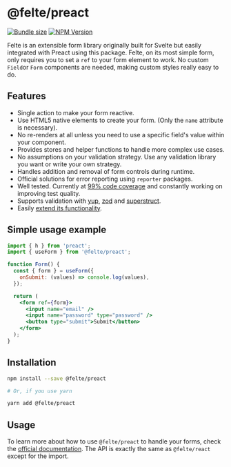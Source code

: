 # @felte/preact

[![Bundle size](https://img.shields.io/bundlephobia/min/@felte/preact)](https://bundlephobia.com/result?p=@felte/preact)
[![NPM Version](https://img.shields.io/npm/v/@felte/preact)](https://www.npmjs.com/package/@felte/preact)

Felte is an extensible form library originally built for Svelte but easily integrated with Preact using this package. Felte, on its most simple form, only requires you to set a `ref` to your form element to work. No custom `Field`or `Form` components are needed, making custom styles really easy to do.

## Features

- Single action to make your form reactive.
- Use HTML5 native elements to create your form. (Only the `name` attribute is necessary).
- No re-renders at all unless you need to use a specific field's value within your component.
- Provides stores and helper functions to handle more complex use cases.
- No assumptions on your validation strategy. Use any validation library you want or write your own strategy.
- Handles addition and removal of form controls during runtime.
- Official solutions for error reporting using `reporter` packages.
- Well tested. Currently at [99% code coverage](https://app.codecov.io/gh/pablo-abc/felte) and constantly working on improving test quality.
- Supports validation with [yup](./packages/validator-yup/README.md), [zod](./packages/validator-zod/README.md) and [superstruct](./packages/validator-superstruct/README.md).
- Easily [extend its functionality](https://felte.dev/docs/react/extending-felte).

## Simple usage example

```jsx
import { h } from 'preact';
import { useForm } from '@felte/preact';

function Form() {
  const { form } = useForm({
    onSubmit: (values) => console.log(values),
  });

  return (
    <form ref={form}>
      <input name="email" />
      <input name="password" type="password" />
      <button type="submit">Submit</button>
    </form>
  );
}
```

## Installation

```sh
npm install --save @felte/preact

# Or, if you use yarn

yarn add @felte/preact
```

## Usage

To learn more about how to use `@felte/preact` to handle your forms, check the [official documentation](https://felte.dev/docs/react/getting-started). The API is exactly the same as `@felte/react` except for the import.
